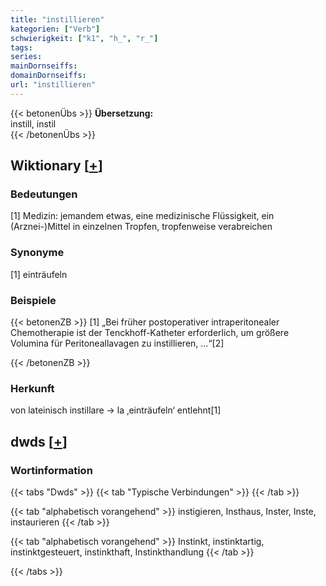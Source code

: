 ```yaml
---
title: "instillieren"
kategorien: ["Verb"]
schwierigkeit: ["k1", "h_", "r_"]
tags:
series:
mainDornseiffs:
domainDornseiffs:
url: "instillieren"
---
```


{{< betonenÜbs >}}
**Übersetzung:**  
instill, instil  
{{< /betonenÜbs >}}

## Wiktionary [[+](https://de.wiktionary.org/wiki/instillieren)]

### Bedeutungen
[1] Medizin: jemandem etwas, eine medizinische Flüssigkeit, ein (Arznei-)Mittel in einzelnen Tropfen, tropfenweise verabreichen  

### Synonyme
[1] einträufeln  

### Beispiele
{{< betonenZB >}}
[1] „Bei früher postoperativer intraperitonealer Chemotherapie ist der Tenckhoff-Katheter erforderlich, um größere Volumina für Peritoneallavagen zu instillieren, …“[2]  

{{< /betonenZB >}}
### Herkunft
von lateinisch instillare → la ‚einträufeln‘ entlehnt[1]  



## dwds [[+](https://www.dwds.de/wb/instillieren)]

### Wortinformation
{{< tabs "Dwds" >}}
{{< tab "Typische Verbindungen" >}}
{{< /tab >}}

{{< tab "alphabetisch vorangehend" >}}
instigieren, Insthaus, Inster, Inste, instaurieren
{{< /tab >}}

{{< tab "alphabetisch vorangehend" >}}
Instinkt, instinktartig, instinktgesteuert, instinkthaft, Instinkthandlung
{{< /tab >}}

{{< /tabs >}}

